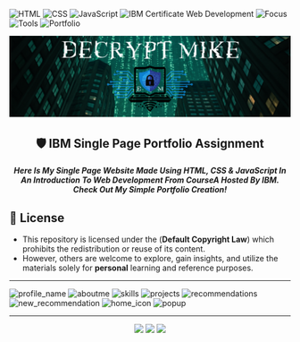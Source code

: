 ![HTML](https://img.shields.io/badge/Built%20With-HTML5-E34F26?style=flat-square&logo=html5&logoColor=white)
![CSS](https://img.shields.io/badge/Styled%20With-CSS3-1572B6?style=flat-square&logo=css3&logoColor=white)
![JavaScript](https://img.shields.io/badge/Powered%20By-JavaScript-F7DF1E?style=flat-square&logo=javascript&logoColor=black)
![IBM Certificate Web Development](https://img.shields.io/badge/IBM_Certificate-Web_Development-1f70c1?style=flat-square&logo=ibm&logoColor=white)
![Focus](https://img.shields.io/badge/Focus-Responsive%20Design-ef4444?style=flat-square)
![Tools](https://img.shields.io/badge/Tools-GitHub%20Pages-10b981?style=flat-square&logo=github&logoColor=white)
![Portfolio](https://img.shields.io/badge/Portfolio-Practical%20UI%20Design-f59e0b?style=flat-square)

<p align="center">
  <img src="DecryptMikeLogo.png" alt="DecryptMike Logo" style="max-width: 100%; height: auto;"/>
</p>

<h2 align="center">
    🛡️ IBM Single Page Portfolio Assignment
</h2>

<h5 align="center">
     Here Is My Single Page Website Made Using HTML, CSS & JavaScript In An Introduction To Web Development From CourseA Hosted By IBM. <br>Check Out My Simple Portfolio Creation! 
</h5>

## 📄 License

* This repository is licensed under the (**Default Copyright Law**) which prohibits the redistribution or reuse of its content. <br>
* However, others are welcome to explore, gain insights, and utilize the materials solely for **personal** learning and reference purposes.

---

![profile_name](https://github.com/user-attachments/assets/22550485-b63e-4a71-bab4-801ef4e9dee2)
![aboutme](https://github.com/user-attachments/assets/d5d894e2-ebed-4a4e-810a-d4979c8f38fb)
![skills](https://github.com/user-attachments/assets/64fc8ed4-2f3a-41f3-9039-a9202d6d8ccf)
![projects](https://github.com/user-attachments/assets/8f2cae5f-4af7-4ac8-aa03-fd35011930e9)
![recommendations](https://github.com/user-attachments/assets/180107c9-7765-4f10-accb-086db05bd1d2)
![new_recommendation](https://github.com/user-attachments/assets/e3a9aecf-b769-4de9-bbfd-83025c432ffd)
![home_icon](https://github.com/user-attachments/assets/76353c17-f6de-4dc8-b88f-78cd64799ad6)
![popup](https://github.com/user-attachments/assets/b74e801b-cabc-4b94-9572-8c9b9f62de94)

--- 

<p align="center">
  <img src="https://img.shields.io/badge/Built%20for-Frontend%20Practice-2C3E50?style=for-the-badge"/>
  <img src="https://img.shields.io/badge/Made%20By-DecryptMike-limegreen?style=for-the-badge&logo=github"/>
 <img src="https://img.shields.io/badge/Inspired%20By-IBM%20Web%20Development-0b62ff?style=for-the-badge&logo=ibm&logoColor=white"/>
</p>
